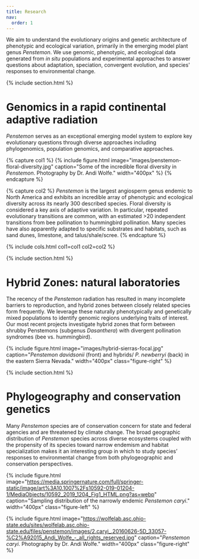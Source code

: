 ```yaml
---
title: Research
nav:
  order: 1
---
```


[//]: # (Top section. Spruce this up with Icons, images, etc.)

We aim to understand the evolutionary origins and genetic architecture of phenotypic and ecological variation, primarily in the emerging model plant genus *Penstemon*. We use genomic, phenotypic, and ecological data generated from *in situ* populations and experimental approaches to answer questions about adaptation, speciation, convergent evolution, and species' responses to environmental change.


[//]: # (Adaptive radiation section)

{% include section.html %}

# Genomics in a rapid continental adaptive radiation

*Penstemon* serves as an exceptional emerging model system to explore key evolutionary questions through diverse approaches including phylogenomics, population genomics, and comparative approaches.

{% capture col1 %}
{% include figure.html image="images/penstemon-floral-diversity.jpg" caption="Some of the incredible floral diversity in *Penstemon*. Photography by Dr. Andi Wolfe." width="400px" %}
{% endcapture %}


{% capture col2 %}
*Penstemon* is the largest angiosperm genus endemic to North America and exhibits an incredible array of phenotypic and ecological diversity across its nearly 300 described species. Floral diversity is considered a key axis of adaptive variation. In particular, repeated evolutionary transitions are common, with an estimated >20 independent transitions from bee pollination to hummingbird pollination. Many species have also apparently adapted to specific substrates and habitats, such as sand dunes, limestone, and talus/shale/scree.
{% endcapture %}

{%
  include cols.html
  col1=col1
  col2=col2
%}


[//]: # (Hybrid Zones section)
{% include section.html %}

# Hybrid Zones: natural laboratories

<div class="research-content">

  <p>
  The recency of the <i>Penstemon</i> radiation has resulted in many incomplete barriers to reproduction, and hybrid zones between closely related species form frequently. We leverage these naturally phenotypically and genetically mixed populations to identify genomic regions underlying traits of interest. Our most recent projects investigate hybrid zones that form between shrubby Penstemons (subgenus <i>Dasanthera</i>) with divergent pollination syndromes (bee vs. hummingbird).</p>

  {% include figure.html image="images/hybrid-sierras-focal.jpg" caption="*Penstemon davidsonii* (front) and hybrids/ *P. newberryi* (back) in the eastern Sierra Nevada." width="400px" class="figure-right" %}

</div>



[//]: # (Phylogeography and conservation genetics section)
{% include section.html %}

# Phylogeography and conservation genetics

Many *Penstemon* species are of conservation concern for state and federal agencies and are threatened by climate change. The broad geographic distribution of *Penstemon* species across diverse ecosystems coupled with the propensity of its species toward narrow endemism and habitat specialization makes it an interesting group in which to study species’ responses to environmental change from both phylogeographic and conservation perspectives.

<div class="research-content">

  {% include figure.html image="https://media.springernature.com/full/springer-static/image/art%3A10.1007%2Fs10592-019-01204-1/MediaObjects/10592_2019_1204_Fig1_HTML.png?as=webp" caption="Sampling distribution of the narrowly endemic *Penstemon caryi*." width="400px" class="figure-left" %}

  {% include figure.html image="https://wolfelab.asc.ohio-state.edu/sites/wolfelab.asc.ohio-state.edu/files/penstemon/images/2.caryi_.20160626-5D_33057-%C2%A92015_Andi_Wolfe_-_all_rights_reserved.jpg" caption="*Penstemon caryi*. Photography by Dr. Andi Wolfe." width="400px" class="figure-right" %}



